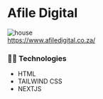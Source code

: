 # Afile Digital
![house](https://user-images.githubusercontent.com/70260072/201411922-be4e3e76-ea3e-4bef-b5b0-6dfc4b8c2e35.png)
<br>
https://www.afiledigital.co.za/

### 👨‍💻 Technologies
* HTML
* TAILWIND CSS
* NEXTJS
